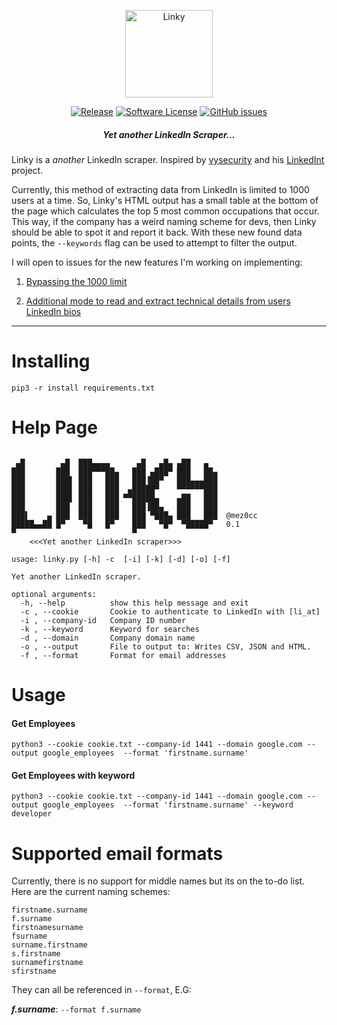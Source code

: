 <p align="center">
  <img alt="Linky" src="https://i.imgur.com/ozdWSxP.jpg" height="140" />
  <p align="center">
    <a href="https://github.com/mez0cc/linky/releases/latest"><img alt="Release" src="https://img.shields.io/github/release/mez0cc/linky.svg?style=flat-square"></a>
    <a href="https://github.com/mez0cc/linky/blob/master/LICENSE"><img alt="Software License" src="https://img.shields.io/badge/license-MIT-brightgreen.svg?style=flat-square"></a>
    <a href="https://github.com/mez0cc/linky/issues"><img alt="GitHub issues" src="https://img.shields.io/github/issues/mez0cc/linky.svg?style=flat-square"></a>
    </p>
</p>

<h5 align="center"><i>Yet another LinkedIn Scraper...</i></h5>

Linky is a *another* LinkedIn scraper. Inspired by [vysecurity](https://twitter.com/vysecurity) and his [LinkedInt](https://github.com/vysecurity/LinkedInt) project.

Currently, this method of extracting data from LinkedIn is limited to 1000 users at a time. So, Linky's HTML output has a small table at the bottom of the page which calculates the top 5 most common occupations that occur. This way, if the company has a weird naming scheme for devs, then Linky should be able to spot it and report it back. With these new found data points, the `--keywords` flag can be used to attempt to filter the output.

I will open to issues for the new features I'm working on implementing:

1. [Bypassing the 1000 limit](https://github.com/mez0cc/linky/issues/1)

2. [Additional mode to read and extract technical details from users LinkedIn bios](https://github.com/mez0cc/linky/issues/2)

***

Installing
==========

```pip3 -r install requirements.txt```


Help Page
========

```

 ▄█        ▄█  ███▄▄▄▄      ▄█   ▄█▄ ▄██   ▄   
███       ███  ███▀▀▀██▄   ███ ▄███▀ ███   ██▄ 
███       ███▌ ███   ███   ███▐██▀   ███▄▄▄███ 
███       ███▌ ███   ███  ▄█████▀    ▀▀▀▀▀▀███ 
███       ███▌ ███   ███ ▀▀█████▄    ▄██   ███ 
███       ███  ███   ███   ███▐██▄   ███   ███ 
███▌    ▄ ███  ███   ███   ███ ▀███▄ ███   ███  @mez0cc
█████▄▄██ █▀    ▀█   █▀    ███   ▀█▀  ▀█████▀   0.1
▀                          ▀                   
	<<<Yet another LinkedIn scraper>>>

usage: linky.py [-h] -c  [-i] [-k] [-d] [-o] [-f]

Yet another LinkedIn scraper.

optional arguments:
  -h, --help          show this help message and exit
  -c , --cookie       Cookie to authenticate to LinkedIn with [li_at]
  -i , --company-id   Company ID number
  -k , --keyword      Keyword for searches
  -d , --domain       Company domain name
  -o , --output       File to output to: Writes CSV, JSON and HTML.
  -f , --format       Format for email addresses

```

Usage
=====

#### Get Employees

```python3 --cookie cookie.txt --company-id 1441 --domain google.com --output google_employees  --format 'firstname.surname'```

#### Get Employees with keyword

```python3 --cookie cookie.txt --company-id 1441 --domain google.com --output google_employees  --format 'firstname.surname' --keyword developer```

Supported email formats
========================

Currently, there is  no support for middle names but its on the to-do list. Here are the current naming schemes:

```
firstname.surname
f.surname
firstnamesurname
fsurname
surname.firstname
s.firstname
surnamefirstname
sfirstname
```
They can all be referenced in ```--format```, E.G:

***f.surname***: ```--format f.surname```

